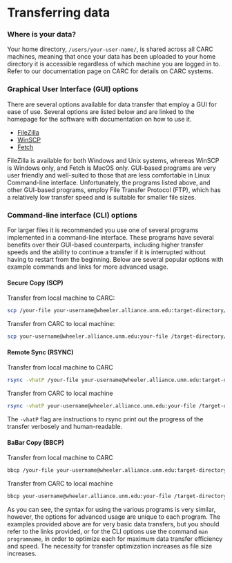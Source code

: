 # Transferring data

### Where is your data?

Your home directory, `/users/your-user-name/`, is shared across all CARC machines, meaning that once your data has been uploaded to your home directory it is accessible regardless of which machine you are logged in to. Refer to our documentation page on CARC for details on CARC systems.

### Graphical User Interface (GUI) options

There are several options available for data transfer that employ a GUI for ease of use. Several options are listed below and are linked to the homepage for the software with documentation on how to use it.

* [FileZilla](https://filezilla-project.org/)
* [WinSCP](https://winscp.net/eng/index.php)
* [Fetch](https://fetchsoftworks.com/)

FileZilla is available for both Windows and Unix systems, whereas WinSCP is Windows only, and Fetch is MacOS only. GUI-based programs are very user friendly and well-suited to those that are less comfortable in Linux Command-line interface. Unfortunately, the programs listed above, and other GUI-based programs, employ File Transfer Protocol (FTP), which has a relatively low transfer speed and is suitable for smaller file sizes.

### Command-line interface (CLI) options

For larger files it is recommended you use one of several programs implemented in a command-line interface. These programs have several benefits over their GUI-based counterparts, including higher transfer speeds and the ability to continue a transfer if it is interrupted without having to restart from the beginning. Below are several popular options with example commands and links for more advanced usage.

#### Secure Copy (SCP)

Transfer from local machine to CARC:

```bash
scp /your-file your-username@wheeler.alliance.unm.edu:target-directory/
```

Transfer from CARC to local machine:

```bash
scp your-username@wheeler.alliance.unm.edu:your-file /target-directory/
```

#### Remote Sync (RSYNC)

Transfer from local machine to CARC

```bash
rsync -vhatP /your-file your-username@wheeler.alliance.unm.edu:target-directory
```
Transfer from CARC to local machine

```bash
rsync -vhatP your-username@wheeler.alliance.unm.edu:your-file /target-directory/
```

The `-vhatP` flag are instructions to rsync print out the progress of the transfer verbosely and human-readable.

#### BaBar Copy (BBCP)

Transfer from local machine to CARC

```bash
bbcp /your-file your-username@wheeler.alliance.unm.edu:target-directory/
```

Transfer from CARC to local machine

```bash
bbcp your-username@wheeler.alliance.unm.edu:your-file /target-directory/
```

As you can see, the syntax for using the various programs is very similar, however, the options for advanced usage are unique to each program. The examples provided above are for very basic data transfers, but you should refer to the links provided, or for the CLI options use the command `man programname`, in order to optimize each for maximum data transfer efficiency and speed. The necessity for transfer optimization increases as file size increases.
